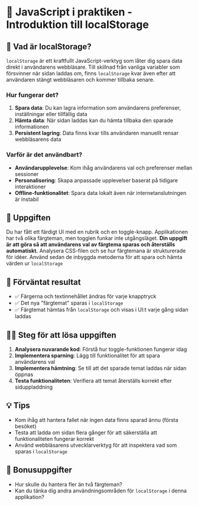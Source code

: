 # 🤖 JavaScript i praktiken - Introduktion till localStorage

## 💾 Vad är localStorage?

`localStorage` är ett kraftfullt JavaScript-verktyg som låter dig spara data direkt i användarens webbläsare. Till skillnad från vanliga variabler som försvinner när sidan laddas om, finns `localStorage` kvar även efter att användaren stängt webbläsaren och kommer tillbaka senare.

### Hur fungerar det?

1. **Spara data**: Du kan lagra information som användarens preferenser, inställningar eller tillfällig data
2. **Hämta data**: När sidan laddas kan du hämta tillbaka den sparade informationen
3. **Persistent lagring**: Data finns kvar tills användaren manuellt rensar webbläsarens data

### Varför är det användbart?

- **Användarupplevelse**: Kom ihåg användarens val och preferenser mellan sessioner
- **Personalisering**: Skapa anpassade upplevelser baserat på tidigare interaktioner
- **Offline-funktionalitet**: Spara data lokalt även när internetanslutningen är instabil

## 🎨 Uppgiften

Du har fått ett färdigt UI med en rubrik och en toggle-knapp. Applikationen har två olika färgteman, men togglen funkar inte utgångsläget. **Din uppgift är att göra så att användarens val av färgtema sparas och återställs automatiskt.** Analysera CSS-filen och se hur färgtemana är strukturerade för idéer. Använd sedan de inbyggda metoderna för att spara och hämta värden ur `localStorage`

## 🎯 Förväntat resultat

- ✅ Färgerna och textinnehållet ändras för varje knapptryck
- ✅ Det nya "färgtemat" sparas i `localStorage`
- ✅ Färgtemat hämtas från `localStorage` och visas i UI:t varje gång sidan laddas

## 👨‍💻 Steg för att lösa uppgiften

1. **Analysera nuvarande kod**: Förstå hur toggle-funktionen fungerar idag
2. **Implementera sparning**: Lägg till funktionalitet för att spara användarens val
3. **Implementera hämtning**: Se till att det sparade temat laddas när sidan öppnas
4. **Testa funktionaliteten**: Verifiera att temat återställs korrekt efter siduppladdning

## 💡 Tips

- Kom ihåg att hantera fallet när ingen data finns sparad ännu (första besöket)
- Testa att ladda om sidan flera gånger för att säkerställa att funktionaliteten fungerar korrekt
- Använd webbläsarens utvecklarverktyg för att inspektera vad som sparas i `localStorage`

## 🎁 Bonusuppgifter

- Hur skulle du hantera fler än två färgteman?
- Kan du tänka dig andra användningsområden för `localStorage` i denna applikation?
